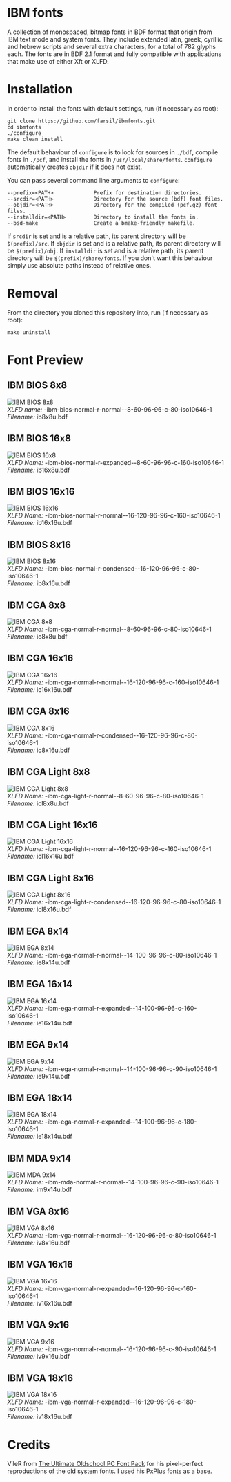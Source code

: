 # IBM fonts
A collection of monospaced, bitmap fonts in BDF format that origin from IBM text mode and system fonts. They include extended latin, greek, cyrillic and hebrew scripts and several extra characters, for a total of 782 glyphs each. The fonts are in BDF 2.1 format and fully compatible with applications that make use of either Xft or XLFD.

# Installation
In order to install the fonts with default settings, run (if necessary as root):

    git clone https://github.com/farsil/ibmfonts.git
    cd ibmfonts
    ./configure
    make clean install
    
The default behaviour of `configure` is to look for sources in `./bdf`, compile fonts in `./pcf`, and install the fonts in `/usr/local/share/fonts`. `configure` automatically creates `objdir` if it does not exist.

You can pass several command line arguments to `configure`:

    --prefix=<PATH>             Prefix for destination directories.
    --srcdir=<PATH>             Directory for the source (bdf) font files.
    --objdir=<PATH>             Directory for the compiled (pcf.gz) font files.
    --installdir=<PATH>         Directory to install the fonts in.
    --bsd-make                  Create a bmake-friendly makefile.

If `srcdir` is set and is a relative path, its parent directory will be `$(prefix)/src`. If `objdir` is set and is a relative path, its parent directory will be `$(prefix)/obj`. If `installdir` is set and is a relative path, its parent directory will be `$(prefix)/share/fonts`. If you don't want this behaviour simply use absolute paths instead of relative ones.

# Removal
From the directory you cloned this repository into, run (if necessary as root):

    make uninstall

# Font Preview 
## IBM BIOS 8x8
![IBM BIOS 8x8](https://farsil.github.io/ibmfonts/images/preview/dark/ib8x8u.png)  
*XLFD name:* -ibm-bios-normal-r-normal--8-60-96-96-c-80-iso10646-1  
*Filename:* ib8x8u.bdf  

## IBM BIOS 16x8
![IBM BIOS 16x8](https://farsil.github.io/ibmfonts/images/preview/dark/ib16x8u.png)  
*XLFD Name:* -ibm-bios-normal-r-expanded--8-60-96-96-c-160-iso10646-1  
*Filename:* ib16x8u.bdf  

## IBM BIOS 16x16
![IBM BIOS 16x16](https://farsil.github.io/ibmfonts/images/preview/dark/ib16x16u.png)  
*XLFD Name:* -ibm-bios-normal-r-normal--16-120-96-96-c-160-iso10646-1  
*Filename:* ib16x16u.bdf  

## IBM BIOS 8x16
![IBM BIOS 8x16](https://farsil.github.io/ibmfonts/images/preview/dark/ib8x16u.png)  
*XLFD Name:* -ibm-bios-normal-r-condensed--16-120-96-96-c-80-iso10646-1  
*Filename:* ib8x16u.bdf  

## IBM CGA 8x8
![IBM CGA 8x8](https://farsil.github.io/ibmfonts/images/preview/dark/ic8x8u.png)  
*XLFD Name:* -ibm-cga-normal-r-normal--8-60-96-96-c-80-iso10646-1  
*Filename:* ic8x8u.bdf  

## IBM CGA 16x16
![IBM CGA 16x16](https://farsil.github.io/ibmfonts/images/preview/dark/ic16x16u.png)  
*XLFD Name:* -ibm-cga-normal-r-normal--16-120-96-96-c-160-iso10646-1  
*Filename:* ic16x16u.bdf  

## IBM CGA 8x16
![IBM CGA 8x16](https://farsil.github.io/ibmfonts/images/preview/dark/ic8x16u.png)  
*XLFD Name:* -ibm-cga-normal-r-condensed--16-120-96-96-c-80-iso10646-1  
*Filename:* ic8x16u.bdf  

## IBM CGA Light 8x8
![IBM CGA Light 8x8](https://farsil.github.io/ibmfonts/images/preview/dark/icl8x8u.png)  
*XLFD Name:* -ibm-cga-light-r-normal--8-60-96-96-c-80-iso10646-1  
*Filename:* icl8x8u.bdf  

## IBM CGA Light 16x16
![IBM CGA Light 16x16](https://farsil.github.io/ibmfonts/images/preview/dark/icl16x16u.png)  
*XLFD Name:* -ibm-cga-light-r-normal--16-120-96-96-c-160-iso10646-1  
*Filename:* icl16x16u.bdf  

## IBM CGA Light 8x16
![IBM CGA Light 8x16](https://farsil.github.io/ibmfonts/images/preview/dark/icl8x16u.png)  
*XLFD Name:* -ibm-cga-light-r-condensed--16-120-96-96-c-80-iso10646-1  
*Filename:* icl8x16u.bdf  

## IBM EGA 8x14
![IBM EGA 8x14](https://farsil.github.io/ibmfonts/images/preview/dark/ie8x14u.png)  
*XLFD Name:* -ibm-ega-normal-r-normal--14-100-96-96-c-80-iso10646-1  
*Filename:* ie8x14u.bdf  

## IBM EGA 16x14
![IBM EGA 16x14](https://farsil.github.io/ibmfonts/images/preview/dark/ie16x14u.png)  
*XLFD Name:* -ibm-ega-normal-r-expanded--14-100-96-96-c-160-iso10646-1  
*Filename:* ie16x14u.bdf  

## IBM EGA 9x14
![IBM EGA 9x14](https://farsil.github.io/ibmfonts/images/preview/dark/ie9x14u.png)  
*XLFD Name:* -ibm-ega-normal-r-normal--14-100-96-96-c-90-iso10646-1  
*Filename:* ie9x14u.bdf  

## IBM EGA 18x14
![IBM EGA 18x14](https://farsil.github.io/ibmfonts/images/preview/dark/ie18x14u.png)  
*XLFD Name:* -ibm-ega-normal-r-expanded--14-100-96-96-c-180-iso10646-1  
*Filename:* ie18x14u.bdf  

## IBM MDA 9x14
![IBM MDA 9x14](https://farsil.github.io/ibmfonts/images/preview/dark/im9x14u.png)  
*XLFD Name:* -ibm-mda-normal-r-normal--14-100-96-96-c-90-iso10646-1  
*Filename:* im9x14u.bdf  

## IBM VGA 8x16
![IBM VGA 8x16](https://farsil.github.io/ibmfonts/images/preview/dark/iv8x16u.png)  
*XLFD Name:* -ibm-vga-normal-r-normal--16-120-96-96-c-80-iso10646-1  
*Filename:* iv8x16u.bdf  

## IBM VGA 16x16
![IBM VGA 16x16](https://farsil.github.io/ibmfonts/images/preview/dark/iv16x16u.png)  
*XLFD Name:* -ibm-vga-normal-r-expanded--16-120-96-96-c-160-iso10646-1  
*Filename:* iv16x16u.bdf  

## IBM VGA 9x16
![IBM VGA 9x16](https://farsil.github.io/ibmfonts/images/preview/dark/iv9x16u.png)  
*XLFD Name:* -ibm-vga-normal-r-normal--16-120-96-96-c-90-iso10646-1  
*Filename:* iv9x16u.bdf  

## IBM VGA 18x16
![IBM VGA 18x16](https://farsil.github.io/ibmfonts/images/preview/dark/iv18x16u.png)  
*XLFD Name:* -ibm-vga-normal-r-expanded--16-120-96-96-c-180-iso10646-1  
*Filename:* iv18x16u.bdf  

# Credits
VileR from [The Ultimate Oldschool PC Font Pack](http://int10h.org/oldschool-pc-fonts/) for his pixel-perfect reproductions of the old system fonts. I used his PxPlus fonts as a base.
